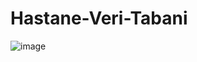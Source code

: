 # Hastane-Veri-Tabani
![image](https://github.com/user-attachments/assets/cd23d717-9b3a-40b9-ad09-b255b3c79ca8)
